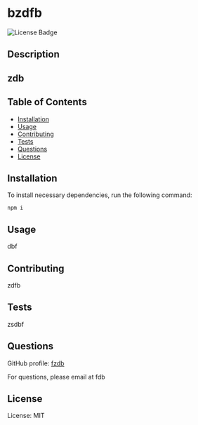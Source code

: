 # bzdfb 
  ![License Badge](https://img.shields.io/badge/License-MIT-green)

  ## Description 
  zdb
  ---
  ## Table of Contents

- [Installation](#installation)
- [Usage](#usage)
- [Contributing](#contributing)
- [Tests](#tests)
- [Questions](#questions)
- [License](#license)

## Installation

To install necessary dependencies, run the following command:

```npm i```
## Usage
dbf

## Contributing
zdfb

## Tests
zsdbf

## Questions
GitHub profile: [fzdb](https://github.com/fzdb)

For questions, please email at fdb

## License 
  License: MIT

